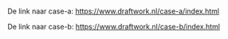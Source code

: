 # 
De link naar case-a:
https://www.draftwork.nl/case-a/index.html


De link naar case-b:
https://www.draftwork.nl/case-b/index.html
